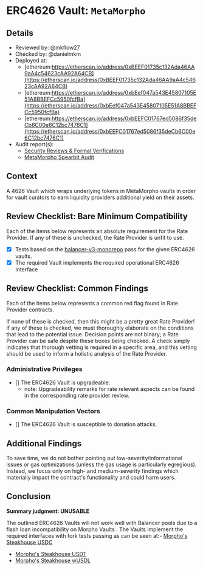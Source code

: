 # ERC4626 Vault: `MetaMorpho`

## Details
- Reviewed by: @mkflow27
- Checked by: @danielmkm
- Deployed at:
    - [ethereum:https://etherscan.io/address/0xBEEF01735c132Ada46AA9aA4c54623cAA92A64CB](https://etherscan.io/address/0xBEEF01735c132Ada46AA9aA4c54623cAA92A64CB)
    - [ethereum:https://etherscan.io/address/0xbEef047a543E45807105E51A8BBEFCc5950fcfBa](https://etherscan.io/address/0xbEef047a543E45807105E51A8BBEFCc5950fcfBa)
    - [ethereum:https://etherscan.io/address/0xbEEFC01767ed5086f35deCb6C00e6C12bc7476C1](https://etherscan.io/address/0xbEEFC01767ed5086f35deCb6C00e6C12bc7476C1)
- Audit report(s):
    - [Security Reviews & Formal Verifications](https://docs.morpho.org/security-reviews/)
    - [MetaMorpho Spearbit Audit](https://github.com/morpho-org/metamorpho/blob/main/audits/2023-11-14-metamorpho-cantina-managed-review.pdf)

## Context
A 4626 Vault which wraps underlying tokens in MetaMorpho vaults in order for vault curators to earn liquidity providers additional yield on their assets.

## Review Checklist: Bare Minimum Compatibility
Each of the items below represents an absolute requirement for the Rate Provider. If any of these is unchecked, the Rate Provider is unfit to use.

- [x] Tests based on the [balancer-v3-monorepo](https://github.com/balancer/balancer-v3-monorepo/tree/main/pkg/vault/test/foundry/fork) pass for the given ERC4626 vaults.
- [x] The required Vault implements the required operational ERC4626 Interface

## Review Checklist: Common Findings
Each of the items below represents a common red flag found in Rate Provider contracts.

If none of these is checked, then this might be a pretty great Rate Provider! If any of these is checked, we must thoroughly elaborate on the conditions that lead to the potential issue. Decision points are not binary; a Rate Provider can be safe despite these boxes being checked. A check simply indicates that thorough vetting is required in a specific area, and this vetting should be used to inform a holistic analysis of the Rate Provider.

### Administrative Privileges
- [] The ERC4626 Vault is upgradeable.
    - note: Upgradeability remarks for rate relevant aspects can be found in the corresponding rate provider review. 

### Common Manipulation Vectors
- [] The ERC4626 Vault is susceptible to donation attacks.

## Additional Findings
To save time, we do not bother pointing out low-severity/informational issues or gas optimizations (unless the gas usage is particularly egregious). Instead, we focus only on high- and medium-severity findings which materially impact the contract's functionality and could harm users.

## Conclusion
**Summary judgment: UNUSABLE**

The outlined ERC4626 Vaults will not work well with Balancer pools due to a flash loan incompatibility on Morpho Vaults . The Vaults implement the required interfaces with fork tests passing as can be seen at:- [Morpho's Steakhouse USDC](https://github.com/balancer/balancer-v3-erc4626-tests/blob/main/test/mainnet/ERC4626MainnetMorphoSteakhouseUSDC.t.sol)
- [Morpho's Steakhouse USDT](https://github.com/balancer/balancer-v3-erc4626-tests/blob/main/test/mainnet/ERC4626MainnetMorphoSteakhouseUSDT.t.sol)
- [Morpho's Steakhouse wUSDL](https://github.com/balancer/balancer-v3-erc4626-tests/blob/main/test/mainnet/ERC4626MainnetMorphoSteakhouseWUSDL.t.sol)

